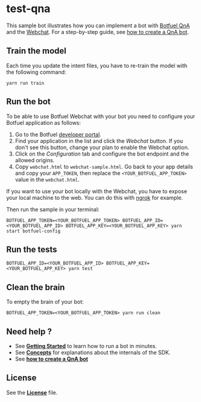# test-qna

This sample bot illustrates how you can implement a bot with [Botfuel QnA](https://docs.botfuel.io/qna/overview) and the [Webchat](https://docs.botfuel.io/webchat/overview). For a step-by-step guide, see [how to create a QnA bot](https://docs.botfuel.io/qna/howto-qna).


## Train the model

Each time you update the intent files, you have to re-train the model with the following command:

```shell
yarn run train
```


## Run the bot

To be able to use Botfuel Webchat with your bot you need to configure your Botfuel application as follows:
1. Go to the Botfuel [developer portal](https://app.botfuel.io/apps).
2. Find your application in the list and click the *Webchat* button. If you don't see this button, change your plan to enable the Webchat option.
3. Click on the _Configuration_ tab and configure the bot endpoint and the allowed origins.
4. Copy `webchat.html` to `webchat-sample.html`. Go back to your app details and copy your `APP_TOKEN`, then replace the `<YOUR_BOTFUEL_APP_TOKEN>` value in the `webchat.html`.

If you want to use your bot locally with the Webchat, you have to expose your local machine to the web. You can do this with [ngrok](https://ngrok.com/) for example.

Then run the sample in your terminal:

```shell
BOTFUEL_APP_TOKEN=<YOUR_BOTFUEL_APP_TOKEN> BOTFUEL_APP_ID=<YOUR_BOTFUEL_APP_ID> BOTFUEL_APP_KEY=<YOUR_BOTFUEL_APP_KEY> yarn start botfuel-config
```

## Run the tests

```shell
BOTFUEL_APP_ID=<YOUR_BOTFUEL_APP_ID> BOTFUEL_APP_KEY=<YOUR_BOTFUEL_APP_KEY> yarn test
```


## Clean the brain

To empty the brain of your bot:

```shell
BOTFUEL_APP_TOKEN=<YOUR_BOTFUEL_APP_TOKEN> yarn run clean
```


## Need help ?

- See [**Getting Started**](https://docs.botfuel.io/dialog/getting-started) to learn how to run a bot in minutes.
- See [**Concepts**](https://docs.botfuel.io/dialog/concepts) for explanations about the internals of the SDK.
- See [**how to create a QnA bot**](https://docs.botfuel.io/qna/howto-qna)


## License

See the [**License**](LICENSE.md) file.
